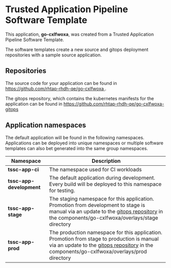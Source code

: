 # Trusted Application Pipeline Software Template

This application, **go-cxlfwoxa**, was created from a Trusted Application Pipeline Software Template.

The software templates create a new source and gitops deployment repositories with a sample source application. 

## Repositories

The source code for your application can be found in [https://github.com/rhtap-rhdh-qe/go-cxlfwoxa ](https://github.com/rhtap-rhdh-qe/go-cxlfwoxa ).
 
The gitops repository, which contains the kubernetes manifests for the application can be found in 
[https://github.com/rhtap-rhdh-qe/go-cxlfwoxa-gitops ](https://github.com/rhtap-rhdh-qe/go-cxlfwoxa-gitops ) 

## Application namespaces 

The default application will be found in the following namespaces. Applications can be deployed into unique namespaces or multiple software templates can also bet generated into the same group namespaces.  

|  Namespace   |  Description   |  
| -------- | -------- |
| **tssc-app-ci** | The namespace used for CI workloads |
| **tssc-app-development** | The default application during development. Every build will be deployed to this namespace for testing. |
| **tssc-app-stage** | The staging namespace for this application. Promotion from development to stage is manual via an update to the [gitops repository](https://github.com/rhtap-rhdh-qe/go-cxlfwoxa-gitops ) in the components/go-cxlfwoxa/overlays/stage directory |
| **tssc-app-prod** | The production namespace for this application. Promotion from stage to production is manual via an update to the [gitops repository](https://github.com/rhtap-rhdh-qe/go-cxlfwoxa-gitops ) in the components/go-cxlfwoxa/overlays/prod directory |